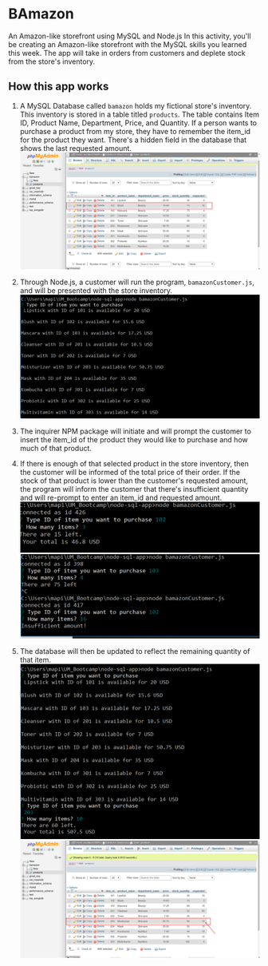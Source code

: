 # BAmazon
An Amazon-like storefront using MySQL and Node.js
In this activity, you'll be creating an Amazon-like storefront with the MySQL skills you learned this week. The app will take in orders from customers and deplete stock from the store's inventory. 
## How this app works
1. A MySQL Database called `bamazon` holds my fictional store's inventory. This inventory is stored in a table titled `products`. The table contains Item ID, Product Name, Department, Price, and Quantity. If a person wants to purchase a product from my store, they have to remember the item_id for the product they want. There's a hidden field in the database that shows the last requested amount. 
![Database Snapshot](./requestedDB.png)

2. Through Node.js, a customer will run the program, `bamazonCustomer.js`, and will be presented with the store inventory.
![Product array](./list-of-products.PNG)

3. The inquirer NPM package will initiate and will prompt the customer to insert the item_id of the product they would like to purchase and how much of that product.

4. If there is enough of that selected product in the store inventory, then the customer will be informed of the total price of their order. If the stock of that product is lower than the customer's requested amount, the program will inform the customer that there's insufficient quantity and will re-prompt to enter an item_id and requested amount.
![Receipt of purchase](./screenshot-2.PNG)
![Insufficient Amount](./screenshot-1.PNG)

5. The database will then be updated to reflect the remaining quantity of that item.
![Another receipt](./receipt.PNG)
![Updated db](./update.png)